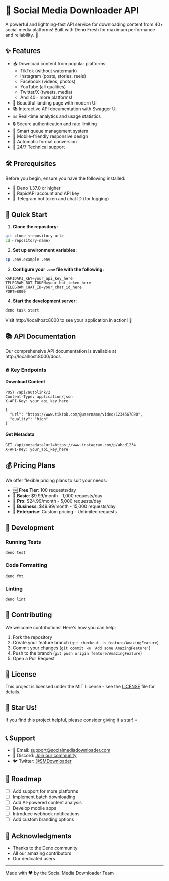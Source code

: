 # 🚀 Social Media Downloader API

A powerful and lightning-fast API service for downloading content from 40+ social media platforms! Built with Deno Fresh for maximum performance and reliability. 🌟

## ✨ Features

- 📥 Download content from popular platforms:
  - TikTok (without watermark)
  - Instagram (posts, stories, reels)
  - Facebook (videos, photos)
  - YouTube (all qualities)
  - Twitter/X (tweets, media)
  - And 40+ more platforms!
- 🎨 Beautiful landing page with modern UI
- 📚 Interactive API documentation with Swagger UI
- 📊 Real-time analytics and usage statistics
- 🔒 Secure authentication and rate limiting
- 🚦 Smart queue management system
- 📱 Mobile-friendly responsive design
- 🔄 Automatic format conversion
- 💬 24/7 Technical support

## 🛠️ Prerequisites

Before you begin, ensure you have the following installed:
- 🦕 Deno 1.37.0 or higher
- 🔑 RapidAPI account and API key
- 🤖 Telegram bot token and chat ID (for logging)

## 🚀 Quick Start

1. **Clone the repository:**
```bash
git clone <repository-url>
cd <repository-name>
```

2. **Set up environment variables:**
```bash
cp .env.example .env
```

3. **Configure your `.env` file with the following:**
```env
RAPIDAPI_KEY=your_api_key_here
TELEGRAM_BOT_TOKEN=your_bot_token_here
TELEGRAM_CHAT_ID=your_chat_id_here
PORT=8000
```

4. **Start the development server:**
```bash
deno task start
```

Visit http://localhost:8000 to see your application in action! 🎉

## 📚 API Documentation

Our comprehensive API documentation is available at http://localhost:8000/docs

### 🔥 Key Endpoints

#### Download Content
```http
POST /api/autolink/2
Content-Type: application/json
X-API-Key: your_api_key_here

{
  "url": "https://www.tiktok.com/@username/video/1234567890",
  "quality": "high"
}
```

#### Get Metadata
```http
GET /api/metadata?url=https://www.instagram.com/p/abcd1234
X-API-Key: your_api_key_here
```

## 💰 Pricing Plans

We offer flexible pricing plans to suit your needs:

- 🆓 **Free Tier**: 100 requests/day
- 💎 **Basic**: $9.99/month - 1,000 requests/day
- 🌟 **Pro**: $24.99/month - 5,000 requests/day
- 🏢 **Business**: $49.99/month - 15,000 requests/day
- 🚀 **Enterprise**: Custom pricing - Unlimited requests

## 🔧 Development

### Running Tests
```bash
deno test
```

### Code Formatting
```bash
deno fmt
```

### Linting
```bash
deno lint
```

## 🤝 Contributing

We welcome contributions! Here's how you can help:

1. Fork the repository
2. Create your feature branch (`git checkout -b feature/AmazingFeature`)
3. Commit your changes (`git commit -m 'Add some AmazingFeature'`)
4. Push to the branch (`git push origin feature/AmazingFeature`)
5. Open a Pull Request

## 📝 License

This project is licensed under the MIT License - see the [LICENSE](LICENSE) file for details.

## 🌟 Star Us!

If you find this project helpful, please consider giving it a star! ⭐

## 📞 Support

- 📧 Email: support@socialmediadownloader.com
- 💬 Discord: [Join our community](https://discord.gg/socialmediadownloader)
- 🐦 Twitter: [@SMDownloader](https://twitter.com/SMDownloader)

## 🔮 Roadmap

- [ ] Add support for more platforms
- [ ] Implement batch downloading
- [ ] Add AI-powered content analysis
- [ ] Develop mobile apps
- [ ] Introduce webhook notifications
- [ ] Add custom branding options

## 🙏 Acknowledgments

- Thanks to the Deno community
- All our amazing contributors
- Our dedicated users

---
Made with ❤️ by the Social Media Downloader Team
